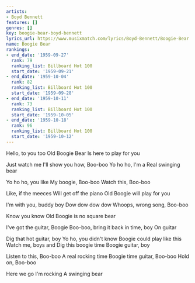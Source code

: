 ```yaml
---
artists:
- Boyd Bennett
features: []
genres: []
key: boogie-bear-boyd-bennett
lyrics_url: https://www.musixmatch.com/lyrics/Boyd-Bennett/Boogie-Bear
name: Boogie Bear
rankings:
- end_date: '1959-09-27'
  rank: 79
  ranking_list: Billboard Hot 100
  start_date: '1959-09-21'
- end_date: '1959-10-04'
  rank: 82
  ranking_list: Billboard Hot 100
  start_date: '1959-09-28'
- end_date: '1959-10-11'
  rank: 73
  ranking_list: Billboard Hot 100
  start_date: '1959-10-05'
- end_date: '1959-10-18'
  rank: 96
  ranking_list: Billboard Hot 100
  start_date: '1959-10-12'
---
```

Hello, to you too
Old Boogie Bear
Is here to play for you

Just watch me
I'll show you how, Boo-boo
Yo ho ho, I'm a
Real swinging bear

Yo ho ho, you like
My boogie, Boo-boo
Watch this, Boo-boo

Like, if the meeces
Will get off the piano
Old Boogie will play for you

I'm with you, buddy boy
Dow dow dow dow
Whoops, wrong song, Boo-boo

Know you know
Old Boogie is no square bear

I've got the guitar, Boogie
Boo-boo, bring it back in time, boy
On guitar

Dig that hot guitar, boy
Yo ho, you didn't know
Boogie could play like this
Watch me, boys and
Dig this boogie time
Boogie guitar, boy

Listen to this, Boo-boo
A real rocking time
Boogie time guitar, Boo-boo
Hold on, Boo-boo

Here we go
I'm rocking
A swinging bear

